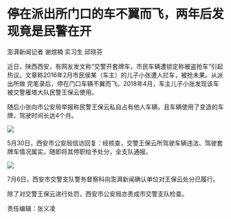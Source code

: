 # 停在派出所门口的车不翼而飞，两年后发现竟是民警在开

澎湃新闻记者 谢煜楠 实习生 邱晓芬

近日，陕西西安，有网友发文称“交警开套牌车，市民车辆遭锁定称被盗抢车”引起热议。文章称2016年2月市民侯某（车主）的儿子小张遭人拦车，被抢未果。从派出所做
完笔录后，停在门口车辆不翼而飞。2018年4月，车主儿子小张发现该车被交警雁塔大队民警王保云使用。

随后小张向市公安局举报称民警王保云私自占有他人车辆，且车辆使用了变造的车牌，驾驶时间长达4个月。

![](http://n.sinaimg.cn/news/crawl/46/w550h296/20180709/7DN_-fzrwiaz8458074.jpg)

5月30日，西安市公安局信访回复：经核查，交警王保云所驾驶车辆违法、驾驶套牌车情况属实，随即将其停职给予处分，全支队通报。

![](http://n.sinaimg.cn/news/crawl/762/w550h212/20180709/h3fS-hezpzwt7195490.jpg)

7月6日，西安市交警支队警务督察科向澎湃新闻确认单位对王保云处分已履行。

除了对交警王保云进行处罚，西安市公安局亦责成市交警支队检查。

责任编辑：张义凌

